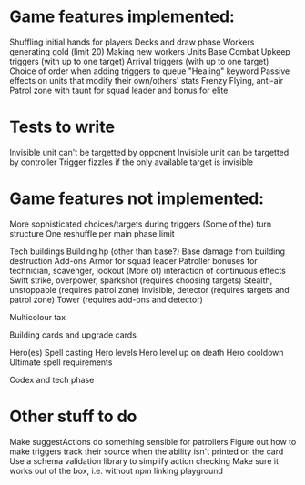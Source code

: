 # Game features implemented:

Shuffling initial hands for players
Decks and draw phase
Workers generating gold (limit 20)
Making new workers
Units
Base
Combat
Upkeep triggers (with up to one target)
Arrival triggers (with up to one target)
Choice of order when adding triggers to queue
"Healing" keyword
Passive effects on units that modify their own/others' stats
Frenzy
Flying, anti-air
Patrol zone with taunt for squad leader and bonus for elite

# Tests to write

Invisible unit can't be targetted by opponent
Invisible unit can be targetted by controller
Trigger fizzles if the only available target is invisible

# Game features not implemented:

More sophisticated choices/targets during triggers
(Some of the) turn structure
One reshuffle per main phase limit

Tech buildings
Building hp (other than base?)
Base damage from building destruction
Add-ons
Armor for squad leader
Patroller bonuses for technician, scavenger, lookout
(More of) interaction of continuous effects
Swift strike, overpower, sparkshot (requires choosing targets)
Stealth, unstoppable (requires patrol zone)
Invisible, detector (requires targets and patrol zone)
Tower (requires add-ons and detector)

Multicolour tax

Building cards and upgrade cards

Hero(es)
Spell casting
Hero levels
Hero level up on death
Hero cooldown
Ultimate spell requirements

Codex and tech phase

# Other stuff to do

Make suggestActions do something sensible for patrollers
Figure out how to make triggers track their source when the ability isn't printed on the card
Use a schema validation library to simplify action checking
Make sure it works out of the box, i.e. without npm linking playground
